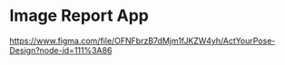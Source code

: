 # Image Report App
https://www.figma.com/file/OFNFbrzB7dMjm1fJKZW4yh/ActYourPose-Design?node-id=111%3A86
